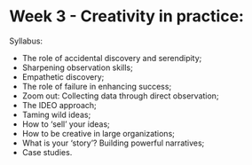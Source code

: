 # Week 3 - Creativity in practice:

Syllabus:
- The role of accidental discovery and serendipity;
- Sharpening observation skills;
- Empathetic discovery;
- The role of failure in enhancing success;
- Zoom out: Collecting data through direct observation;
- The IDEO approach;
- Taming wild ideas;
- How to ‘sell’ your ideas;
- How to be creative in large organizations;
- What is your ‘story’? Building powerful narratives;
- Case studies.


